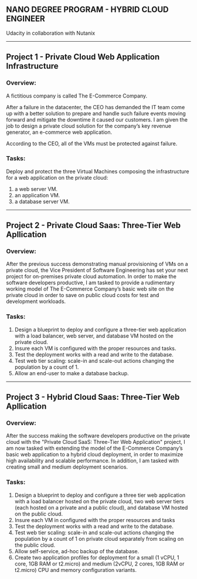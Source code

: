 ## **NANO DEGREE PROGRAM - HYBRID CLOUD ENGINEER**
Udacity in collaboration with Nutanix

---

## Project 1 - Private Cloud Web Application Infrastructure

### Overview:

A fictitious company is called The E-Commerce Company.

After a failure in the datacenter, the CEO has demanded the IT team come up with a better solution to prepare and handle such failure events moving forward and mitigate the downtime it caused our customers. I am given the job to design a private cloud solution for the company’s key revenue generator, an e-commerce web application.

According to the CEO, all of the VMs must be protected against failure.

### Tasks:

Deploy and protect the three Virtual Machines composing the infrastructure for a web application on the private cloud: 
1. a web server VM.
2. an application VM.
3. a database server VM.

---

## Project 2 - Private Cloud Saas: Three-Tier Web Apllication

### Overview:

After the previous success demonstrating manual provisioning of VMs on a private cloud, the Vice President of Software Engineering has set your next project for on-premises private cloud automation. In order to make the software developers productive, I am tasked to provide a rudimentary working model of The E-Commerce Company’s basic web site on the private cloud in order to save on public cloud costs for test and development workloads.

### Tasks:

1. Design a blueprint to deploy and configure a three-tier web application with a load balancer, web server, and database VM hosted on the private cloud.
2. Insure each VM is configured with the proper resources and tasks.
3. Test the deployment works with a read and write to the database.
4. Test web tier scaling: scale-in and scale-out actions changing the population by a count of 1.
5. Allow an end-user to make a database backup.

---

## Project 3 - Hybrid Cloud Saas: Three-Tier Web Apllication

### Overview:

After the success making the software developers productive on the private cloud with the "Private Cloud SaaS: Three-Tier Web Application" project, I am now tasked with extending the model of the E-Commerce Company’s basic web application to a hybrid cloud deployment, in order to maximize high availability and scalable performance. In addition, I am tasked with creating small and medium deployment scenarios.

### Tasks:

1. Design a blueprint to deploy and configure a three tier web application with a load balancer hosted on the private cloud, two web server tiers (each hosted on a private and a public cloud), and database VM hosted on the public cloud.
2. Insure each VM in configured with the proper resources and tasks
3. Test the deployment works with a read and write to the database.
4. Test web tier scaling: scale-in and scale-out actions changing the population by a count of 1 on private cloud separately from scaling on the public cloud.
5. Allow self-service, ad-hoc backup of the database.
6. Create two application profiles for deployment for a small (1 vCPU, 1 core, 1GB RAM or t2.micro) and medium (2vCPU, 2 cores, 1GB RAM or t2.micro) CPU and memory configuration variants.